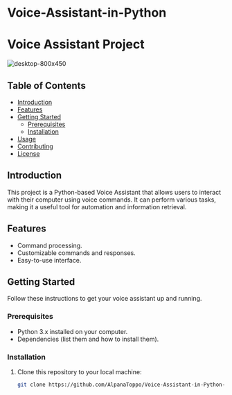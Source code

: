 # Voice-Assistant-in-Python
# Voice Assistant Project

![desktop-800x450](https://github.com/AlpanaToppo/Voice-Assistant-in-Python-and-ML/assets/141553812/86c08d2e-2e28-4b9a-9d44-df9c63d4c287)


## Table of Contents
- [Introduction](#introduction)
- [Features](#features)
- [Getting Started](#getting-started)
  - [Prerequisites](#prerequisites)
  - [Installation](#installation)
- [Usage](#usage)
- [Contributing](#contributing)
- [License](#license)

## Introduction
This project is a Python-based Voice Assistant that allows users to interact with their computer using voice commands. It can perform various tasks, making it a useful tool for automation and information retrieval.

## Features
- Command processing.
- Customizable commands and responses.
- Easy-to-use interface.

## Getting Started
Follow these instructions to get your voice assistant up and running.

### Prerequisites
- Python 3.x installed on your computer.
- Dependencies (list them and how to install them).

### Installation
1. Clone this repository to your local machine:
   ```bash
   git clone https://github.com/AlpanaToppo/Voice-Assistant-in-Python-and-ML.git
